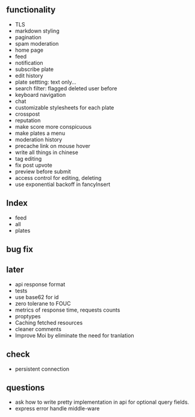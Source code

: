 ## functionality
* TLS
* markdown styling
* pagination
* spam moderation
* home page
* feed
* notification
* subscribe plate
* edit history
* plate settting: text only...
* search filter: flagged deleted user before
* keyboard navigation
* chat
* customizable stylesheets for each plate
* crosspost
* reputation
* make score more conspicuous
* make plates a menu
* moderation history
* precache link on mouse hover
* write all things in chinese
* tag editing
* fix post upvote
* preview before submit
* access control for editing, deleting
* use exponential backoff in fancyInsert

## Index
* feed
* all
* plates

## bug fix

## later
* api response format
* tests
* use base62 for id
* zero tolerane to FOUC
* metrics of response time, requests counts
* proptypes
* Caching fetched resources
* cleaner comments
* Improve Moi by eliminate the need for tranlation

## check
* persistent connection

## questions
* ask how to write pretty implementation in api for optional query fields.
* express error handle middle-ware
